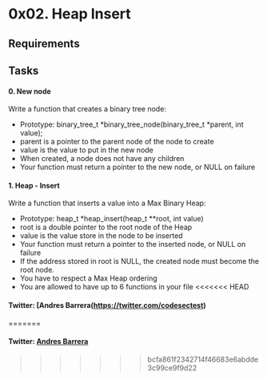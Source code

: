 # 0x02. Heap Insert
## Requirements

## Tasks
#### 0. New node
Write a function that creates a binary tree node:
- Prototype: binary_tree_t *binary_tree_node(binary_tree_t *parent, int value);
- parent is a pointer to the parent node of the node to create
- value is the value to put in the new node
- When created, a node does not have any children
- Your function must return a pointer to the new node, or NULL on failure

#### 1. Heap - Insert
Write a function that inserts a value into a Max Binary Heap:
- Prototype: heap_t *heap_insert(heap_t **root, int value)
- root is a double pointer to the root node of the Heap
- value is the value store in the node to be inserted
- Your function must return a pointer to the inserted node, or NULL on failure
- If the address stored in root is NULL, the created node must become the root node.
- You have to respect a Max Heap ordering
- You are allowed to have up to 6 functions in your file
<<<<<<< HEAD
#### Twitter: [Andres Barrera(https://twitter.com/codesectest)
=======
#### Twitter: [Andres Barrera](https://twitter.com/codesectest)
>>>>>>> bcfa861f2342714f46683e6abdde3c99ce9f9d22
